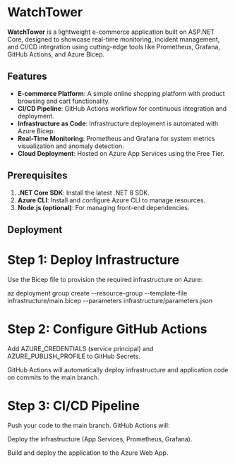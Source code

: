 # WatchTower

**WatchTower** is a lightweight e-commerce application built on ASP.NET Core, designed to showcase real-time monitoring, incident management, and CI/CD integration using cutting-edge tools like Prometheus, Grafana, GitHub Actions, and Azure Bicep.

## Features

- **E-commerce Platform**: A simple online shopping platform with product browsing and cart functionality.
- **CI/CD Pipeline**: GitHub Actions workflow for continuous integration and deployment.
- **Infrastructure as Code**: Infrastructure deployment is automated with Azure Bicep.
- **Real-Time Monitoring**: Prometheus and Grafana for system metrics visualization and anomaly detection.
- **Cloud Deployment**: Hosted on Azure App Services using the Free Tier.

## Prerequisites

1. **.NET Core SDK**: Install the latest .NET 8 SDK.
2. **Azure CLI**: Install and configure Azure CLI to manage resources.
3. **Node.js (optional)**: For managing front-end dependencies.

## Deployment

# Step 1: Deploy Infrastructure

Use the Bicep file to provision the required infrastructure on Azure:

az deployment group create --resource-group <your-resource-group> --template-file infrastructure/main.bicep --parameters infrastructure/parameters.json

# Step 2: Configure GitHub Actions

Add AZURE_CREDENTIALS (service principal) and AZURE_PUBLISH_PROFILE to GitHub Secrets.

GitHub Actions will automatically deploy infrastructure and application code on commits to the main branch.

# Step 3: CI/CD Pipeline

Push your code to the main branch. GitHub Actions will:

Deploy the infrastructure (App Services, Prometheus, Grafana).

Build and deploy the application to the Azure Web App.
